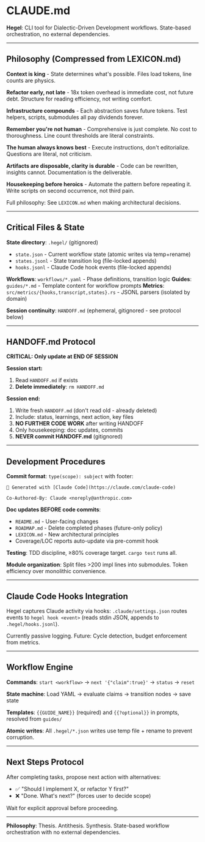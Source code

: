 # CLAUDE.md

**Hegel**: CLI tool for Dialectic-Driven Development workflows. State-based orchestration, no external dependencies.

---

## Philosophy (Compressed from LEXICON.md)

**Context is king** - State determines what's possible. Files load tokens, line counts are physics.

**Refactor early, not late** - 18x token overhead is immediate cost, not future debt. Structure for reading efficiency, not writing comfort.

**Infrastructure compounds** - Each abstraction saves future tokens. Test helpers, scripts, submodules all pay dividends forever.

**Remember you're not human** - Comprehensive is just complete. No cost to thoroughness. Line count thresholds are literal constraints.

**The human always knows best** - Execute instructions, don't editorialize. Questions are literal, not criticism.

**Artifacts are disposable, clarity is durable** - Code can be rewritten, insights cannot. Documentation is the deliverable.

**Housekeeping before heroics** - Automate the pattern before repeating it. Write scripts on second occurrence, not third pain.

Full philosophy: See `LEXICON.md` when making architectural decisions.

---

## Critical Files & State

**State directory**: `.hegel/` (gitignored)
- `state.json` - Current workflow state (atomic writes via temp+rename)
- `states.jsonl` - State transition log (file-locked appends)
- `hooks.jsonl` - Claude Code hook events (file-locked appends)

**Workflows**: `workflows/*.yaml` - Phase definitions, transition logic
**Guides**: `guides/*.md` - Template content for workflow prompts
**Metrics**: `src/metrics/{hooks,transcript,states}.rs` - JSONL parsers (isolated by domain)

**Session continuity**: `HANDOFF.md` (ephemeral, gitignored - see protocol below)

---

## HANDOFF.md Protocol

**CRITICAL: Only update at END OF SESSION**

**Session start:**
1. Read `HANDOFF.md` if exists
2. **Delete immediately**: `rm HANDOFF.md`

**Session end:**
1. Write fresh `HANDOFF.md` (don't read old - already deleted)
2. Include: status, learnings, next action, key files
3. **NO FURTHER CODE WORK** after writing HANDOFF
4. Only housekeeping: doc updates, commits
5. **NEVER commit HANDOFF.md** (gitignored)

---

## Development Procedures

**Commit format**: `type(scope): subject` with footer:
```
🤖 Generated with [Claude Code](https://claude.com/claude-code)

Co-Authored-By: Claude <noreply@anthropic.com>
```

**Doc updates BEFORE code commits**:
- `README.md` - User-facing changes
- `ROADMAP.md` - Delete completed phases (future-only policy)
- `LEXICON.md` - New architectural principles
- Coverage/LOC reports auto-update via pre-commit hook

**Testing**: TDD discipline, ≥80% coverage target. `cargo test` runs all.

**Module organization**: Split files >200 impl lines into submodules. Token efficiency over monolithic convenience.

---

## Claude Code Hooks Integration

Hegel captures Claude activity via hooks: `.claude/settings.json` routes events to `hegel hook <event>` (reads stdin JSON, appends to `.hegel/hooks.jsonl`).

Currently passive logging. Future: Cycle detection, budget enforcement from metrics.

---

## Workflow Engine

**Commands**: `start <workflow>` → `next '{"claim":true}'` → `status` → `reset`

**State machine**: Load YAML → evaluate claims → transition nodes → save state

**Templates**: `{{GUIDE_NAME}}` (required) and `{{?optional}}` in prompts, resolved from `guides/`

**Atomic writes**: All `.hegel/*.json` writes use temp file + rename to prevent corruption.

---

## Next Steps Protocol

After completing tasks, propose next action with alternatives:
- ✅ "Should I implement X, or refactor Y first?"
- ❌ "Done. What's next?" (forces user to decide scope)

Wait for explicit approval before proceeding.

---

**Philosophy**: Thesis. Antithesis. Synthesis. State-based workflow orchestration with no external dependencies.
